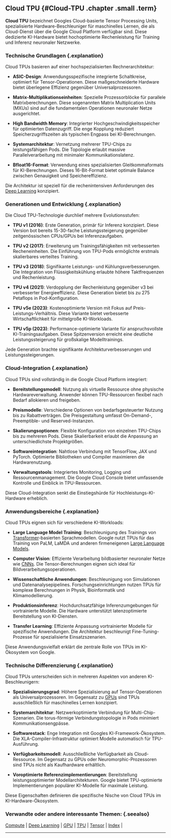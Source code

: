 ## Cloud TPU {#Cloud-TPU .chapter .small .term}

**Cloud TPU** bezeichnet Googles Cloud-basierte Tensor Processing Units, spezialisierte Hardware-Beschleuniger für maschinelles Lernen, die als Cloud-Dienst über die Google Cloud Platform verfügbar sind.
Diese dedizierte KI-Hardware bietet hochoptimierte Rechenleistung für Training und Inferenz neuronaler Netzwerke.

### Technische Grundlagen {.explanation}

Cloud TPUs basieren auf einer hochspezialisierten Rechnerarchitektur:

- **ASIC-Design**: Anwendungsspezifische integrierte Schaltkreise, optimiert für Tensor-Operationen.
Diese maßgeschneiderte Hardware bietet überlegene Effizienz gegenüber Universalprozessoren.

- **Matrix-Multiplikationseinheiten**: Spezielle Prozessorblöcke für parallele Matrixberechnungen.
Diese sogenannten Matrix Multiplication Units (MXUs) sind auf die fundamentalen Operationen neuronaler Netze ausgerichtet.

- **High Bandwidth Memory**: Integrierter Hochgeschwindigkeitsspeicher für optimierten Datenzugriff.
Die enge Kopplung reduziert Speicherzugriffszeiten als typischen Engpass bei KI-Berechnungen.

- **Systemarchitektur**: Vernetzung mehrerer TPU-Chips zu leistungsfähigen Pods.
Die Topologie erlaubt massive Parallelverarbeitung mit minimaler Kommunikationslatenz.

- **Bfloat16-Format**: Verwendung eines spezialisierten Gleitkommaformats für KI-Berechnungen.
Dieses 16-Bit-Format bietet optimale Balance zwischen Genauigkeit und Speichereffizienz.

Die Architektur ist speziell für die rechenintensiven Anforderungen des [Deep Learning](#Deep-Learning) konzipiert.

### Generationen und Entwicklung {.explanation}

Die Cloud TPU-Technologie durchlief mehrere Evolutionsstufen:

- **TPU v1 (2016)**: Erste Generation, primär für Inferenz konzipiert.
Diese Version bot bereits 15-30-fache Leistungssteigerung gegenüber zeitgenössischen CPUs/GPUs bei Inferenzaufgaben.

- **TPU v2 (2017)**: Erweiterung um Trainingsfähigkeiten mit verbesserten Recheneinheiten.
Die Einführung von TPU-Pods ermöglichte erstmals skalierbares verteiltes Training.

- **TPU v3 (2018)**: Signifikante Leistungs- und Kühlungsverbesserungen.
Die Integration von Flüssigkeitskühlung erlaubte höhere Taktfrequenzen und Rechenleistung.

- **TPU v4 (2021)**: Verdopplung der Rechenleistung gegenüber v3 bei verbesserter Energieeffizienz.
Diese Generation bietet bis zu 275 Petaflops in Pod-Konfiguration.

- **TPU v5e (2023)**: Kostenoptimierte Version mit Fokus auf Preis-Leistungs-Verhältnis.
Diese Variante bietet verbesserte Wirtschaftlichkeit für mittelgroße KI-Workloads.

- **TPU v5p (2023)**: Performance-optimierte Variante für anspruchsvollste KI-Trainingsaufgaben.
Diese Spitzenversion erreicht eine deutliche Leistungssteigerung für großskalige Modelltrainings.

Jede Generation brachte signifikante Architekturverbesserungen und Leistungssteigerungen.

### Cloud-Integration {.explanation}

Cloud TPUs sind vollständig in die Google Cloud Platform integriert:

- **Bereitstellungsmodell**: Nutzung als virtuelle Ressource ohne physische Hardwareverwaltung.
Anwender können TPU-Ressourcen flexibel nach Bedarf allokieren und freigeben.

- **Preismodelle**: Verschiedene Optionen von bedarfsgesteuerter Nutzung bis zu Rabattverträgen.
Die Preisgestaltung umfasst On-Demand-, Preemptible- und Reserved-Instanzen.

- **Skalierungsoptionen**: Flexible Konfiguration von einzelnen TPU-Chips bis zu mehreren Pods.
Diese Skalierbarkeit erlaubt die Anpassung an unterschiedlichste Projektgrößen.

- **Softwareintegration**: Nahtlose Verbindung mit TensorFlow, JAX und PyTorch.
Optimierte Bibliotheken und Compiler maximieren die Hardwarenutzung.

- **Verwaltungstools**: Integriertes Monitoring, Logging und Ressourcenmanagement.
Die Google Cloud Console bietet umfassende Kontrolle und Einblick in TPU-Ressourcen.

Diese Cloud-Integration senkt die Einstiegshürde für Hochleistungs-KI-Hardware erheblich.

### Anwendungsbereiche {.explanation}

Cloud TPUs eignen sich für verschiedene KI-Workloads:

- **Large Language Model Training**: Beschleunigung des Trainings von [Transformer](#Transformer)-basierten Sprachmodellen.
Google nutzt TPUs für das Training von PaLM, LaMDA und anderen firmeneigenen [Large Language Models](#Large-Language-Model).

- **Computer Vision**: Effiziente Verarbeitung bildbasierter neuronaler Netze wie [CNNs](#CNN).
Die Tensor-Berechnungen eignen sich ideal für Bildverarbeitungsoperationen.

- **Wissenschaftliche Anwendungen**: Beschleunigung von Simulationen und Datenanalysepipelines.
Forschungseinrichtungen nutzen TPUs für komplexe Berechnungen in Physik, Bioinformatik und Klimamodellierung.

- **Produktionsinferenz**: Hochdurchsatzfähige Inferenzumgebungen für vortrainierte Modelle.
Die Hardware unterstützt latenzoptimierte Bereitstellung von KI-Diensten.

- **Transfer Learning**: Effiziente Anpassung vortrainierter Modelle für spezifische Anwendungen.
Die Architektur beschleunigt Fine-Tuning-Prozesse für spezialisierte Einsatzszenarien.

Diese Anwendungsvielfalt erklärt die zentrale Rolle von TPUs im KI-Ökosystem von Google.

### Technische Differenzierung {.explanation}

Cloud TPUs unterscheiden sich in mehreren Aspekten von anderen KI-Beschleunigern:

- **Spezialisierungsgrad**: Höhere Spezialisierung auf Tensor-Operationen als Universalprozessoren.
Im Gegensatz zu [GPUs](#GPU) sind TPUs ausschließlich für maschinelles Lernen konzipiert.

- **Systemarchitektur**: Netzwerkoptimierte Verbindung für Multi-Chip-Szenarien.
Die torus-förmige Verbindungstopologie in Pods minimiert Kommunikationsengpässe.

- **Softwarestack**: Enge Integration mit Googles KI-Framework-Ökosystem.
Die XLA-Compiler-Infrastruktur optimiert Modelle automatisch für TPU-Ausführung.

- **Verfügbarkeitsmodell**: Ausschließliche Verfügbarkeit als Cloud-Ressource.
Im Gegensatz zu GPUs oder Neuromorphic-Prozessoren sind TPUs nicht als Kaufhardware erhältlich.

- **Voroptimierte Referenzimplementierungen**: Bereitstellung leistungsoptimierter Modellarchitekturen.
Google bietet TPU-optimierte Implementierungen populärer KI-Modelle für maximale Leistung.

Diese Eigenschaften definieren die spezifische Nische von Cloud TPUs im KI-Hardware-Ökosystem.

### Verwandte oder andere interessante Themen: {.seealso}

[Compute](#Compute) |
[Deep Learning](#Deep-Learning) |
[GPU](#GPU) |
[TPU](#TPU) |
[Tensor](#Tensor) |
[Index](#Index) |

----


